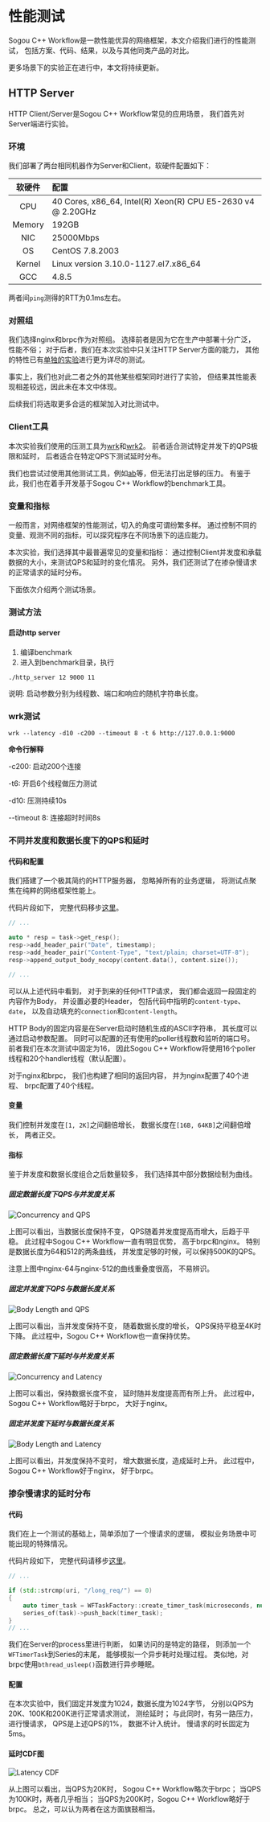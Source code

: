 # 性能测试

Sogou C++ Workflow是一款性能优异的网络框架，本文介绍我们进行的性能测试，
包括方案、代码、结果，以及与其他同类产品的对比。

更多场景下的实验正在进行中，本文将持续更新。

## HTTP Server

HTTP Client/Server是Sogou C++ Workflow常见的应用场景，
我们首先对Server端进行实验。

### 环境

我们部署了两台相同机器作为Server和Client，软硬件配置如下：

| 软硬件 | 配置 |
|:---:|:---|
| CPU | 40 Cores, x86_64, Intel(R) Xeon(R) CPU E5-2630 v4 @ 2.20GHz |
| Memory | 192GB |
| NIC | 25000Mbps |
| OS | CentOS 7.8.2003 |
| Kernel | Linux version 3.10.0-1127.el7.x86_64 |
| GCC | 4.8.5 |

两者间`ping`测得的RTT为0.1ms左右。

### 对照组

我们选择nginx和brpc作为对照组。
选择前者是因为它在生产中部署十分广泛，性能不俗；
对于后者，我们在本次实验中只关注HTTP Server方面的能力，
其他的特性已有[单独的实验][Sogou RPC Benchmark]进行更为详尽的测试。

事实上，我们也对此二者之外的其他某些框架同时进行了实验，
但结果其性能表现相差较远，因此未在本文中体现。

后续我们将选取更多合适的框架加入对比测试中。

### Client工具

本次实验我们使用的压测工具为[wrk][wrk]和[wrk2][wrk2]。
前者适合测试特定并发下的QPS极限和延时，
后者适合在特定QPS下测试延时分布。

我们也尝试过使用其他测试工具，例如[ab][ab]等，但无法打出足够的压力。
有鉴于此，我们也在着手开发基于Sogou C++ Workflow的benchmark工具。

### 变量和指标

一般而言，对网络框架的性能测试，切入的角度可谓纷繁多样。
通过控制不同的变量、观测不同的指标，可以探究程序在不同场景下的适应能力。

本次实验，我们选择其中最普遍常见的变量和指标：
通过控制Client并发度和承载数据的大小，来测试QPS和延时的变化情况。
另外，我们还测试了在掺杂慢请求的正常请求的延时分布。

下面依次介绍两个测试场景。

### 测试方法

#### 启动http server
1. 编译benchmark
2. 进入到benchmark目录，执行 

```
./http_server 12 9000 11
```

说明: 启动参数分别为线程数、端口和响应的随机字符串长度。

### wrk测试

```
wrk --latency -d10 -c200 --timeout 8 -t 6 http://127.0.0.1:9000
```
**命令行解释**

-c200: 启动200个连接

-t6: 开启6个线程做压力测试

-d10: 压测持续10s

--timeout 8: 连接超时时间8s

### 不同并发度和数据长度下的QPS和延时

#### 代码和配置

我们搭建了一个极其简约的HTTP服务器，
忽略掉所有的业务逻辑，
将测试点聚焦在纯粹的网络框架性能上。

代码片段如下，
完整代码移步[这里][benchmark-01 Code]。

```cpp
// ...

auto * resp = task->get_resp();
resp->add_header_pair("Date", timestamp);
resp->add_header_pair("Content-Type", "text/plain; charset=UTF-8");
resp->append_output_body_nocopy(content.data(), content.size());

// ...
```

可以从上述代码中看到，
对于到来的任何HTTP请求，
我们都会返回一段固定的内容作为Body，
并设置必要的Header，
包括代码中指明的`content-type`、`date`，
以及自动填充的`connection`和`content-length`。

HTTP Body的固定内容是在Server启动时随机生成的ASCII字符串，
其长度可以通过启动参数配置。
同时可以配置的还有使用的poller线程数和监听的端口号。
前者我们在本次测试中固定为16，
因此Sogou C++ Workflow将使用16个poller线程和20个handler线程（默认配置）。

对于nginx和brpc，
我们也构建了相同的返回内容，
并为nginx配置了40个进程、
brpc配置了40个线程。


#### 变量

我们控制并发度在`[1, 2K]`之间翻倍增长，
数据长度在`[16B, 64KB]`之间翻倍增长，
两者正交。

#### 指标

鉴于并发度和数据长度组合之后数量较多，
我们选择其中部分数据绘制为曲线。

##### 固定数据长度下QPS与并发度关系

![Concurrency and QPS][Con-QPS]

上图可以看出，当数据长度保持不变，
QPS随着并发度提高而增大，后趋于平稳。
此过程中Sogou C++ Workflow一直有明显优势，
高于brpc和nginx。
特别是数据长度为64和512的两条曲线，
并发度足够的时候，可以保持500K的QPS。

注意上图中nginx-64与nginx-512的曲线重叠度很高，
不易辨识。

##### 固定并发度下QPS与数据长度关系

![Body Length and QPS][Len-QPS]

上图可以看出，当并发度保持不变，
随着数据长度的增长，
QPS保持平稳至4K时下降。
此过程中，Sogou C++ Workflow也一直保持优势。

##### 固定数据长度下延时与并发度关系

![Concurrency and Latency][Con-Lat]

上图可以看出，保持数据长度不变，
延时随并发度提高而有所上升。
此过程中，Sogou C++ Workflow略好于brpc，
大好于nginx。

##### 固定并发度下延时与数据长度关系

![Body Length and Latency][Len-Lat]

上图可以看出，并发度保持不变时，
增大数据长度，造成延时上升。
此过程中，Sogou C++ Workflow好于nginx，
好于brpc。

### 掺杂慢请求的延时分布

#### 代码

我们在上一个测试的基础上，简单添加了一个慢请求的逻辑，
模拟业务场景中可能出现的特殊情况。

代码片段如下，
完整代码请移步[这里][benchmark-02 Code]。

```cpp
// ...

if (std::strcmp(uri, "/long_req/") == 0)
{
    auto timer_task = WFTaskFactory::create_timer_task(microseconds, nullptr);
    series_of(task)->push_back(timer_task);
}
// ...
```

我们在Server的process里进行判断，
如果访问的是特定的路径，
则添加一个`WFTimerTask`到Series的末尾，
能够模拟一个异步耗时处理过程。
类似地，对brpc使用`bthread_usleep()`函数进行异步睡眠。

#### 配置

在本次实验中，我们固定并发度为1024，数据长度为1024字节，
分别以QPS为20K、100K和200K进行正常请求测试，
测绘延时；
与此同时，有另一路压力，进行慢请求，
QPS是上述QPS的1%，
数据不计入统计。
慢请求的时长固定为5ms。

#### 延时CDF图

![Latency CDF][Lat CDF]

从上图可以看出，当QPS为20K时，
Sogou C++ Workflow略次于brpc；
当QPS为100K时，两者几乎相当；
当QPS为200K时，Sogou C++ Workflow略好于brpc。
总之，可以认为两者在这方面旗鼓相当。


[Sogou RPC Benchmark]: https://github.com/holmes1412/sogou-rpc-benchmark
[wrk]: https://github.com/wg/wrk
[wrk2]: https://github.com/giltene/wrk2
[ab]: https://httpd.apache.org/docs/2.4/programs/ab.html
[benchmark-01 Code]: benchmark-01-http_server.cc
[benchmark-02 Code]: benchmark-02-http_server_long_req.cc
[Con-QPS]: https://raw.githubusercontent.com/wiki/sogou/workflow/img/benchmark-01.png
[Len-QPS]: https://raw.githubusercontent.com/wiki/sogou/workflow/img/benchmark-02.png
[Con-Lat]: https://raw.githubusercontent.com/wiki/sogou/workflow/img/benchmark-03.png
[Len-Lat]: https://raw.githubusercontent.com/wiki/sogou/workflow/img/benchmark-04.png
[Lat CDF]: https://raw.githubusercontent.com/wiki/sogou/workflow/img/benchmark-05.png
